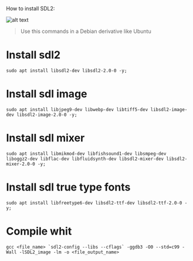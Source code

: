 How to install SDL2:

![alt text](https://upload.wikimedia.org/wikipedia/commons/thumb/c/cd/SDL_Logo.svg/766px-SDL_Logo.svg.png)

> Use this commands in a Debian derivative like Ubuntu

# Install sdl2
    sudo apt install libsdl2-dev libsdl2-2.0-0 -y;

# Install sdl image
    sudo apt install libjpeg9-dev libwebp-dev libtiff5-dev libsdl2-image-dev libsdl2-image-2.0-0 -y;

# Install sdl mixer
    sudo apt install libmikmod-dev libfishsound1-dev libsmpeg-dev liboggz2-dev libflac-dev libfluidsynth-dev libsdl2-mixer-dev libsdl2-mixer-2.0-0 -y;

# Install sdl true type fonts
    sudo apt install libfreetype6-dev libsdl2-ttf-dev libsdl2-ttf-2.0-0 -y;
# Compile whit
    gcc <file_name> `sdl2-config --libs --cflags` -ggdb3 -O0 --std=c99 -Wall -lSDL2_image -lm -o <file_output_name>